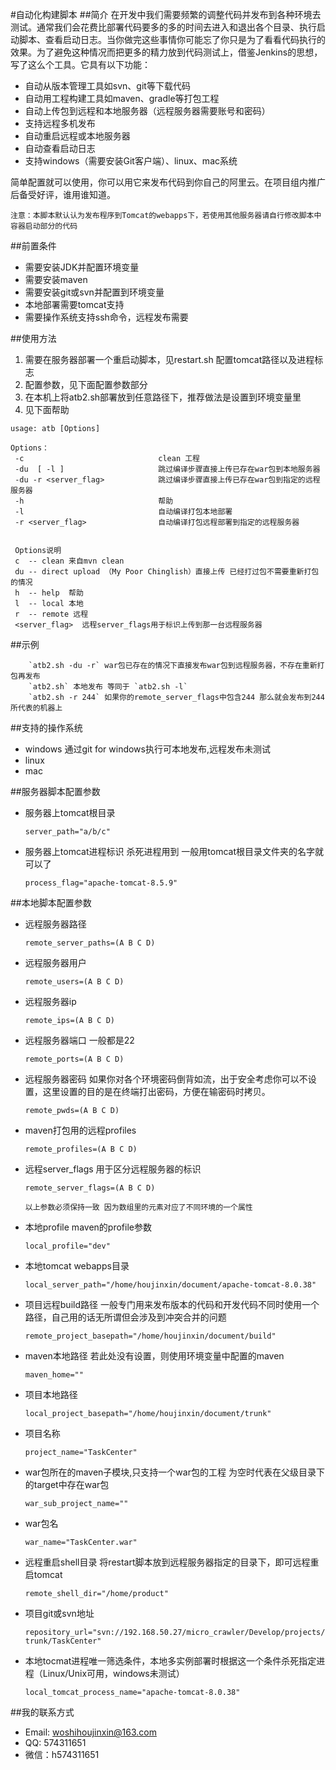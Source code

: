 #自动化构建脚本
##简介
在开发中我们需要频繁的调整代码并发布到各种环境去测试。通常我们会花费比部署代码要多的多的时间去进入和退出各个目录、执行启动脚本、查看启动日志。当你做完这些事情你可能忘了你只是为了看看代码执行的效果。为了避免这种情况而把更多的精力放到代码测试上，借鉴Jenkins的思想，写了这么个工具。它具有以下功能：
* 自动从版本管理工具如svn、git等下载代码
* 自动用工程构建工具如maven、gradle等打包工程
* 自动上传包到远程和本地服务器（远程服务器需要账号和密码）
* 支持远程多机发布
* 自动重启远程或本地服务器
* 自动查看启动日志
* 支持windows（需要安装Git客户端）、linux、mac系统

简单配置就可以使用，你可以用它来发布代码到你自己的阿里云。在项目组内推广后备受好评，谁用谁知道。

`注意：本脚本默认认为发布程序到Tomcat的webapps下，若使用其他服务器请自行修改脚本中容器启动部分的代码`

##前置条件
* 需要安装JDK并配置环境变量
* 需要安装maven
* 需要安装git或svn并配置到环境变量
* 本地部署需要tomcat支持
* 需要操作系统支持ssh命令，远程发布需要

##使用方法

1. 需要在服务器部署一个重启动脚本，见restart.sh 配置tomcat路径以及进程标志
2. 配置参数，见下面配置参数部分
3. 在本机上将atb2.sh部署放到任意路径下，推荐做法是设置到环境变量里
4. 见下面帮助

```
usage: atb [Options]

Options：
 -c                              clean 工程
 -du  [ -l ]                     跳过编译步骤直接上传已存在war包到本地服务器
 -du -r <server_flag>            跳过编译步骤直接上传已存在war包到指定的远程服务器
 -h                              帮助
 -l                              自动编译打包本地部署
 -r <server_flag>                自动编译打包远程部署到指定的远程服务器
    
```

```
 Options说明
 c  -- clean 来自mvn clean
 du -- direct upload （My Poor Chinglish）直接上传 已经打过包不需要重新打包的情况
 h  -- help  帮助
 l  -- local 本地
 r  -- remote 远程
 <server_flag>  远程server_flags用于标识上传到那一台远程服务器
```

##示例
```
    `atb2.sh -du -r` war包已存在的情况下直接发布war包到远程服务器，不存在重新打包再发布
    `atb2.sh` 本地发布 等同于 `atb2.sh -l`
    `atb2.sh -r 244` 如果你的remote_server_flags中包含244 那么就会发布到244所代表的机器上
```

##支持的操作系统
* windows 通过git for windows执行可本地发布,远程发布未测试
* linux
* mac

##服务器脚本配置参数
* 服务器上tomcat根目录

    `server_path="a/b/c"`
* 服务器上tomcat进程标识 杀死进程用到 一般用tomcat根目录文件夹的名字就可以了
    
    `process_flag="apache-tomcat-8.5.9"`

##本地脚本配置参数
* 远程服务器路径

    `remote_server_paths=(A B C D)`
* 远程服务器用户

    `remote_users=(A B C D)`
* 远程服务器ip 
    
    `remote_ips=(A B C D)`
* 远程服务器端口 一般都是22

    `remote_ports=(A B C D)`
* 远程服务器密码 如果你对各个环境密码倒背如流，出于安全考虑你可以不设置，这里设置的目的是在终端打出密码，方便在输密码时拷贝。
    
    `remote_pwds=(A B C D)`
* maven打包用的远程profiles
    
    `remote_profiles=(A B C D)`
* 远程server_flags 用于区分远程服务器的标识
    
    `remote_server_flags=(A B C D)`

    `以上参数必须保持一致 因为数组里的元素对应了不同环境的一个属性`
* 本地profile maven的profile参数
    
    `local_profile="dev"`
* 本地tomcat webapps目录
    
    `local_server_path="/home/houjinxin/document/apache-tomcat-8.0.38"`
* 项目远程build路径 一般专门用来发布版本的代码和开发代码不同时使用一个路径，自己用的话无所谓但会涉及到冲突合并的问题
    
    `remote_project_basepath="/home/houjinxin/document/build"`
* maven本地路径 若此处没有设置，则使用环境变量中配置的maven
    
    `maven_home=""`
* 项目本地路径 
    
    `local_project_basepath="/home/houjinxin/document/trunk"`
* 项目名称
    
    `project_name="TaskCenter"`
* war包所在的maven子模块,只支持一个war包的工程 为空时代表在父级目录下的target中存在war包
    
    `war_sub_project_name=""`
* war包名
    
    `war_name="TaskCenter.war"`
* 远程重启shell目录 将restart脚本放到远程服务器指定的目录下，即可远程重启tomcat
    
    `remote_shell_dir="/home/product"`
* 项目git或svn地址
    
    `repository_url="svn://192.168.50.27/micro_crawler/Develop/projects/trunk/TaskCenter"`

* 本地tocmat进程唯一筛选条件，本地多实例部署时根据这一个条件杀死指定进程（Linux/Unix可用，windows未测试）
    
    `local_tomcat_process_name="apache-tomcat-8.0.38"`

##我的联系方式
* Email: woshihoujinxin@163.com
* QQ: 574311651
* 微信：h574311651